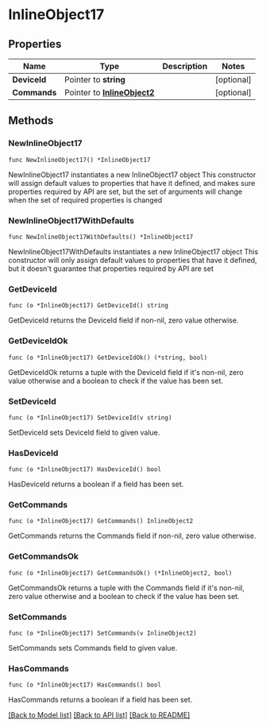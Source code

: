 # InlineObject17

## Properties

Name | Type | Description | Notes
------------ | ------------- | ------------- | -------------
**DeviceId** | Pointer to **string** |  | [optional] 
**Commands** | Pointer to [**InlineObject2**](InlineObject2.md) |  | [optional] 

## Methods

### NewInlineObject17

`func NewInlineObject17() *InlineObject17`

NewInlineObject17 instantiates a new InlineObject17 object
This constructor will assign default values to properties that have it defined,
and makes sure properties required by API are set, but the set of arguments
will change when the set of required properties is changed

### NewInlineObject17WithDefaults

`func NewInlineObject17WithDefaults() *InlineObject17`

NewInlineObject17WithDefaults instantiates a new InlineObject17 object
This constructor will only assign default values to properties that have it defined,
but it doesn't guarantee that properties required by API are set

### GetDeviceId

`func (o *InlineObject17) GetDeviceId() string`

GetDeviceId returns the DeviceId field if non-nil, zero value otherwise.

### GetDeviceIdOk

`func (o *InlineObject17) GetDeviceIdOk() (*string, bool)`

GetDeviceIdOk returns a tuple with the DeviceId field if it's non-nil, zero value otherwise
and a boolean to check if the value has been set.

### SetDeviceId

`func (o *InlineObject17) SetDeviceId(v string)`

SetDeviceId sets DeviceId field to given value.

### HasDeviceId

`func (o *InlineObject17) HasDeviceId() bool`

HasDeviceId returns a boolean if a field has been set.

### GetCommands

`func (o *InlineObject17) GetCommands() InlineObject2`

GetCommands returns the Commands field if non-nil, zero value otherwise.

### GetCommandsOk

`func (o *InlineObject17) GetCommandsOk() (*InlineObject2, bool)`

GetCommandsOk returns a tuple with the Commands field if it's non-nil, zero value otherwise
and a boolean to check if the value has been set.

### SetCommands

`func (o *InlineObject17) SetCommands(v InlineObject2)`

SetCommands sets Commands field to given value.

### HasCommands

`func (o *InlineObject17) HasCommands() bool`

HasCommands returns a boolean if a field has been set.


[[Back to Model list]](../README.md#documentation-for-models) [[Back to API list]](../README.md#documentation-for-api-endpoints) [[Back to README]](../README.md)


